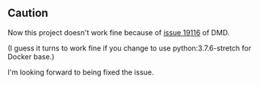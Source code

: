 ## Caution

Now this project doesn't work fine because of [issue 19116](https://issues.dlang.org/show_bug.cgi?id=19116) of DMD.

(I guess it turns to work fine if you change to use python:3.7.6-stretch for Docker base.)

I'm looking forward to being fixed the issue.
